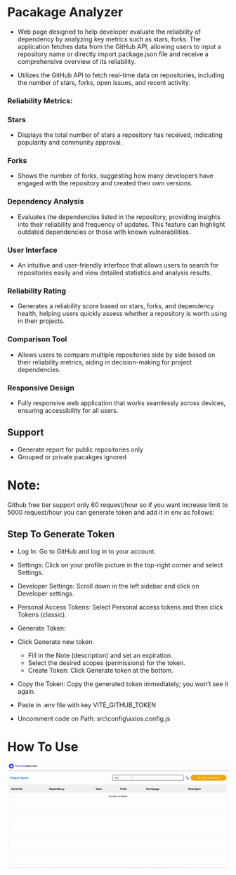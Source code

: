 # Pacakage Analyzer

* Web page designed to help developer evaluate the reliability of dependency by analyzing key metrics such as stars, forks. The application fetches data from the GitHub API, allowing users to input a repository name or directly import package.json file and receive a comprehensive overview of its reliability.

* Utilizes the GitHub API to fetch real-time data on repositories, including the number of stars, forks, open issues, and recent activity.

### Reliability Metrics:
### Stars
* Displays the total number of stars a repository has received, indicating popularity and community approval.

### Forks
* Shows the number of forks, suggesting how many developers have engaged with the repository and created their own versions.

### Dependency Analysis
* Evaluates the dependencies listed in the repository, providing insights into their reliability and frequency of updates. This feature can highlight outdated dependencies or those with known vulnerabilities.

### User Interface
* An intuitive and user-friendly interface that allows users to search for repositories easily and view detailed statistics and analysis results.

### Reliability Rating
* Generates a reliability score based on stars, forks, and dependency health, helping users quickly assess whether a repository is worth using in their projects.

### Comparison Tool
* Allows users to compare multiple repositories side by side based on their reliability metrics, aiding in decision-making for project dependencies.

### Responsive Design
* Fully responsive web application that works seamlessly across devices, ensuring accessibility for all users.


## Support
* Generate report for public repositories only
* Grouped or private pacakges ignored


# Note:
Github free tier support only 60 request/hour so if you want increase limit to 5000 request/hour you can generate token and add it in env as follows:

## Step To Generate Token 

* Log In: Go to GitHub and log in to your account.

* Settings: Click on your profile picture in the top-right corner and select Settings.

* Developer Settings: Scroll down in the left sidebar and click on Developer settings.

* Personal Access Tokens: Select Personal access tokens and then click Tokens (classic).

* Generate Token:

* Click Generate new token.
  * Fill in the Note (description) and set an expiration.
  * Select the desired scopes (permissions) for the token.
  * Create Token: Click Generate token at the bottom.

* Copy the Token: Copy the generated token immediately; you won’t see it again.

* Paste in .env file with key VITE_GITHUB_TOKEN

* Uncomment code on Path: src\config\axios.config.js


# How To Use

![Alt text](src\assets\how-to.gif)
